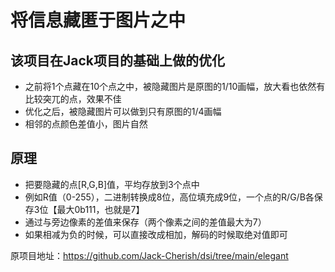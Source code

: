 # 将信息藏匿于图片之中
  
## 该项目在Jack项目的基础上做的优化
- 之前将1个点藏在10个点之中，被隐藏图片是原图的1/10画幅，放大看也依然有比较突兀的点，效果不佳
- 优化之后，被隐藏图片可以做到只有原图的1/4画幅
- 相邻的点颜色差值小，图片自然

## 原理
- 把要隐藏的点[R,G,B]值，平均存放到3个点中
- 例如R值（0-255），二进制转换成8位，高位填充成9位，一个点的R/G/B各保存3位【最大0b111，也就是7】
- 通过与旁边像素的差值来保存（两个像素之间的差值最大为7）
- 如果相减为负的时候，可以直接改成相加，解码的时候取绝对值即可


原项目地址：https://github.com/Jack-Cherish/dsi/tree/main/elegant
